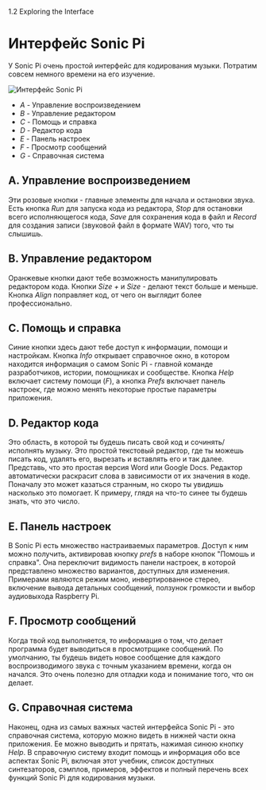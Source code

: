 1.2 Exploring the Interface

# Интерфейс Sonic Pi

У Sonic Pi очень простой интерфейс для кодирования музыки. Потратим совсем немного
времени на его изучение.

![Интерфейс Sonic Pi](../images/tutorial/GUI.png)


* *A* - Управление воспроизведением
* *B* - Управление редактором
* *C* - Помощь и справка
* *D* - Редактор кода
* *E* - Панель настроек
* *F* - Просмотр сообщений
* *G* - Справочная система


## A. Управление воспроизведением

Эти розовые кнопки - главные элементы для начала и остановки звука. Есть кнопка
*Run* для запуска кода из редактора, *Stop* для остановки всего исполняющегося
кода, *Save* для сохранения кода в файл и *Record* для создания записи (звуковой
файл в формате WAV) того, что ты слышишь.

## B. Управление редактором

Оранжевые кнопки дают тебе возможность манипулировать редактором кода. Кнопки
*Size +* и *Size -* делают текст больше и меньше. Кнопка *Align* поправляет код,
от чего он выглядит более профессионально.

## C. Помощь и справка

Синие кнопки здесь дают тебе доступ к информации, помощи и настройкам. Кнопка
*Info* открывает справочное окно, в котором находится информация о самом
Sonic Pi - главной команде разработчиков, истории, помощниках и сообществе.
Кнопка *Help* включает систему помощи (*F*), а кнопка *Prefs* включает панель
настроек, где можно менять некоторые простые параметры приложения.

## D. Редактор кода

Это область, в которой ты будешь писать свой код и сочинять/исполнять музыку. Это
простой текстовый редактор, где ты можешь писать код, удалять его, вырезать и
вставлять его и так далее. Представь, что это простая версия Word или Google Docs.
Редактор автоматически раскрасит слова в зависимости от их значения в коде.
Поначалу это может казаться странным, но скоро ты увидишь насколько это помогает.
К примеру, глядя на что-то синее ты будешь знать, что это число.

## E. Панель настроек

В Sonic Pi есть множество настраиваемых параметров. Доступ к ним можно получить,
активировав кнопку *prefs* в наборе кнопок "Помошь и справка". Она переключит
видимость панели настроек, в которой представлено множество вариантов, доступных
для изменения. Примерами являются режим моно, инвертированное стерео, включение
вывода детальных сообщений, ползунок громкости и выбор аудиовыхода Raspberry Pi.

## F. Просмотр сообщений

Когда твой код выполняется, то информация о том, что делает программа будет
выводиться в просмотрщике сообщений. По умолчанию, ты будешь видеть новое сообщение
для каждого воспроизводимого звука с точным указанием времени, когда он начался.
Это очень полезно для отладки кода и понимание того, что он делает.

## G. Справочная система

Наконец, одна из самых важных частей интерфейса Sonic Pi - это справочная система,
которую можно видеть в нижней части окна приложения. Ее можно выводить и прятать,
нажимая синюю кнопку *Help*. В справочную систему входит помощь и информация обо
все аспектах Sonic Pi, включая этот учебник, список доступных синтезаторов, сэмплов,
примеров, эффектов и полный перечень всех функций Sonic Pi для кодирования музыки.
